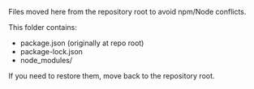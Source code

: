 Files moved here from the repository root to avoid npm/Node conflicts.

This folder contains:
- package.json (originally at repo root)
- package-lock.json
- node_modules/

If you need to restore them, move back to the repository root.
